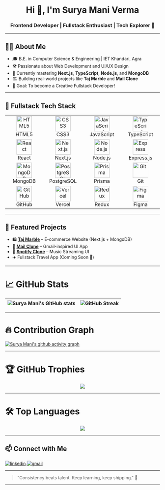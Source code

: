 <!-- README.md -->

<h1 align="center">Hi 👋, I'm Surya Mani Verma</h1>
<h3 align="center">Frontend Developer | Fullstack Enthusiast | Tech Explorer 🚀</h3>

---

## 👨‍💻 About Me
- 🎓 B.E. in Computer Science & Engineering | IET Khandari, Agra
- 🛠️ Passionate about Web Development and UI/UX Design
- 🚀 Currently mastering **Next.js**, **TypeScript**, **Node.js**, and **MongoDB**
- 🏗️ Building real-world projects like **Taj Marble** and **Mail Clone**
- 🎯 Goal: To become a Creative Fullstack Developer!

---

<!-- Tech Stack Section -->

## 🚀 Fullstack Tech Stack

<div align="center">
  
<table>
  <tr>
    <td align="center" width="120">
      <img src="https://cdn.jsdelivr.net/gh/devicons/devicon/icons/html5/html5-original.svg" width="50" height="50" alt="HTML5" /><br>HTML5
    </td>
    <td align="center" width="120">
      <img src="https://cdn.jsdelivr.net/gh/devicons/devicon/icons/css3/css3-original.svg" width="50" height="50" alt="CSS3" /><br>CSS3
    </td>
    <td align="center" width="120">
      <img src="https://cdn.jsdelivr.net/gh/devicons/devicon/icons/javascript/javascript-original.svg" width="50" height="50" alt="JavaScript" /><br>JavaScript
    </td>
    <td align="center" width="120">
      <img src="https://cdn.jsdelivr.net/gh/devicons/devicon/icons/typescript/typescript-original.svg" width="50" height="50" alt="TypeScript" /><br>TypeScript
    </td>
  </tr>
  
  <tr>
    <td align="center" width="120">
      <img src="https://cdn.jsdelivr.net/gh/devicons/devicon/icons/react/react-original.svg" width="50" height="50" alt="React" /><br>React
    </td>
    <td align="center" width="120">
      <img src="https://cdn.jsdelivr.net/gh/devicons/devicon/icons/nextjs/nextjs-original.svg" width="50" height="50" alt="Next.js" /><br>Next.js
    </td>
    <td align="center" width="120">
      <img src="https://cdn.jsdelivr.net/gh/devicons/devicon/icons/nodejs/nodejs-original.svg" width="50" height="50" alt="Node.js" /><br>Node.js
    </td>
    <td align="center" width="120">
      <img src="https://cdn.jsdelivr.net/gh/devicons/devicon/icons/express/express-original.svg" width="50" height="50" alt="Express" /><br>Express.js
    </td>
  </tr>
  
  <tr>
    <td align="center" width="120">
      <img src="https://cdn.jsdelivr.net/gh/devicons/devicon/icons/mongodb/mongodb-original.svg" width="50" height="50" alt="MongoDB" /><br>MongoDB
    </td>
    <td align="center" width="120">
      <img src="https://cdn.jsdelivr.net/gh/devicons/devicon/icons/postgresql/postgresql-original.svg" width="50" height="50" alt="PostgreSQL" /><br>PostgreSQL
    </td>
    <td align="center" width="120">
      <img src="https://cdn.jsdelivr.net/gh/devicons/devicon/icons/prisma/prisma-original.svg" width="50" height="50" alt="Prisma" /><br>Prisma
    </td>
    <td align="center" width="120">
      <img src="https://cdn.jsdelivr.net/gh/devicons/devicon/icons/git/git-original.svg" width="50" height="50" alt="Git" /><br>Git
    </td>
  </tr>
  
  <tr>
    <td align="center" width="120">
      <img src="https://cdn.jsdelivr.net/gh/devicons/devicon/icons/github/github-original.svg" width="50" height="50" alt="GitHub" /><br>GitHub
    </td>
    <td align="center" width="120">
      <img src="https://cdn.jsdelivr.net/gh/devicons/devicon/icons/vercel/vercel-original.svg" width="50" height="50" alt="Vercel" /><br>Vercel
    </td>
    <td align="center" width="120">
      <img src="https://cdn.jsdelivr.net/gh/devicons/devicon/icons/redux/redux-original.svg" width="50" height="50" alt="Redux" /><br>Redux
    </td>
    <td align="center" width="120">
      <img src="https://cdn.jsdelivr.net/gh/devicons/devicon/icons/figma/figma-original.svg" width="50" height="50" alt="Figma" /><br>Figma
    </td>
  </tr>

</table>

</div>


---

## 🌟 Featured Projects

- 🛍️ [**Taj Marble**](https://github.com/yourusername/taj-marble) – E-commerce Website (Next.js + MongoDB)
- 📧 [**Mail Clone**](https://github.com/yourusername/mail-clone) – Gmail-inspired UI App
- 🎵 [**Spotify Clone**](https://github.com/yourusername/spotify-clone) – Music Streaming UI
- ✈️ Fullstack Travel App (Coming Soon 🚀)

---

# 📈 GitHub Stats

| <img align="center" src="https://github-readme-stats.vercel.app/api?username=yourusername&show_icons=true&theme=radical" alt="Surya Mani's GitHub stats" /> | <img align="center" src="https://github-readme-streak-stats.herokuapp.com/?user=yourusername&theme=radical" alt="GitHub Streak" /> |
|:--------------------------------------------------------------------------------------------------------------------------------:|:--------------------------------------------------------------------------------------------------------------------------------:|

---

# 🔥 Contribution Graph

[![Surya Mani's github activity graph](https://github-readme-activity-graph.vercel.app/graph?username=yourusername&theme=tokyo-night)](https://github.com/yourusername)

---

# 🏆 GitHub Trophies

<p align="center">
  <img src="https://github-profile-trophy.vercel.app/?username=yourusername&theme=radical&no-frame=true&margin-w=10" />
</p>

---

# 🛠️ Top Languages

<p align="center">
  <img src="https://github-readme-stats.vercel.app/api/top-langs/?username=yourusername&layout=compact&theme=radical" />
</p>

---

## 📫 Connect with Me

<p align="left">
  <a href="https://www.linkedin.com/in/yourlinkedin/" target="blank">
    <img align="center" src="https://img.shields.io/badge/LinkedIn-0A66C2?style=for-the-badge&logo=linkedin&logoColor=white" alt="linkedin" />
  </a>
  <a href="mailto:your.email@example.com" target="blank">
    <img align="center" src="https://img.shields.io/badge/Gmail-D14836?style=for-the-badge&logo=gmail&logoColor=white" alt="gmail" />
  </a>
</p>

---

> "Consistency beats talent. Keep learning, keep shipping." 🚀

---
